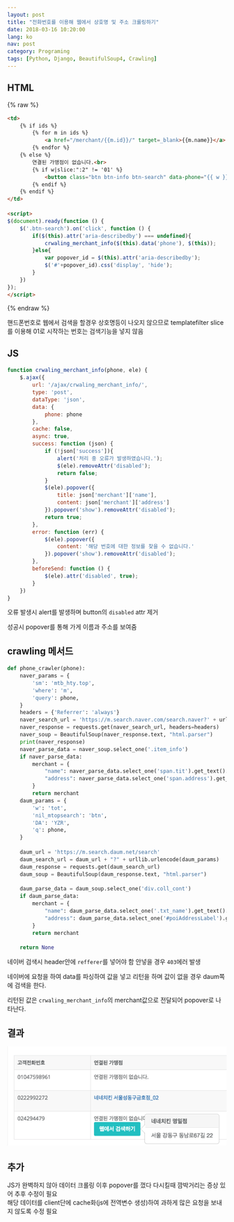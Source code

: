 ```yaml
---
layout: post
title: "전화번호를 이용해 웹에서 상호명 및 주소 크롤링하기"
date: 2018-03-16 10:20:00
lang: ko
nav: post
category: Programing
tags: [Python, Django, BeautifulSoup4, Crawling]
---
```



## HTML

{% raw %}

```html
<td>
    {% if ids %}
        {% for m in ids %}
            <a href="/merchant/{{m.id}}/" target=_blank>{{m.name}}</a>
        {% endfor %}
    {% else %}
        연결된 가맹점이 없습니다.<br>
        {% if w|slice:":2" != '01' %}
            <button class="btn btn-info btn-search" data-phone="{{ w }}">웹에서 검색하기</button>
        {% endif %}
    {% endif %}
</td>

<script>
$(document).ready(function () {
    $('.btn-search').on('click', function () {
        if($(this).attr('aria-describedby') === undefined){
            crwaling_merchant_info($(this).data('phone'), $(this));
        }else{
            var popover_id = $(this).attr('aria-describedby');
            $('#'+popover_id).css('display', 'hide');
        }
    })
});
</script>
```

{% endraw %}

핸드폰번호로 웹에서 검색을 할경우 상호명등이 나오지 않으므로 templatefilter slice를 이용해 01로 시작하는 번호는 검색기능을 넣지 않음



## JS

```javascript
function crwaling_merchant_info(phone, ele) {
    $.ajax({
        url: '/ajax/crwaling_merchant_info/',
        type: 'post',
        dataType: 'json',
        data: {
            phone: phone
        },
        cache: false,
        async: true,
        success: function (json) {
            if (!json['success']){
                alert('처리 중 오류가 발생하였습니다.');
                $(ele).removeAttr('disabled');
                return false;
            }
            $(ele).popover({
                title: json['merchant']['name'],
                content: json['merchant']['address']
            }).popover('show').removeAttr('disabled');
            return true;
        },
        error: function (err) {
            $(ele).popover({
                content: '해당 번호에 대한 정보를 찾을 수 없습니다.'
            }).popover('show').removeAttr('disabled');
        },
        beforeSend: function () {
            $(ele).attr('disabled', true);
        }
    })
}
```
오류 발생시 alert를 발생하며 button의 `disabled` attr 제거 

성공시 popover를 통해 가게 이름과 주소를 보여줌 

## crawling 메서드

```python
def phone_crawler(phone):
    naver_params = {
        'sm': 'mtb_hty.top',
        'where': 'm',
        'query': phone,
    }
    headers = {'Referrer': 'always'}
    naver_search_url = 'https://m.search.naver.com/search.naver?' + urllib.urlencode(naver_params)
    naver_response = requests.get(naver_search_url, headers=headers)
    naver_soup = BeautifulSoup(naver_response.text, "html.parser")
    print(naver_response)
    naver_parse_data = naver_soup.select_one('.item_info')
    if naver_parse_data:
        merchant = {
            "name": naver_parse_data.select_one('span.tit').get_text().encode('utf-8'),
            "address": naver_parse_data.select_one('span.address').get_text().encode('utf-8'),
        }
        return merchant
    daum_params = {
        'w': 'tot',
        'nil_mtopsearch': 'btn',
        'DA': 'YZR',
        'q': phone,
    }

    daum_url = 'https://m.search.daum.net/search'
    daum_search_url = daum_url + "?" + urllib.urlencode(daum_params)
    daum_response = requests.get(daum_search_url)
    daum_soup = BeautifulSoup(daum_response.text, "html.parser")

    daum_parse_data = daum_soup.select_one('div.coll_cont')
    if daum_parse_data:
        merchant = {
            "name": daum_parse_data.select_one('.txt_name').get_text().encode('utf-8'),
            "address": daum_parse_data.select_one('#poiAddressLabel').get_text().encode('utf-8'),
        }
        return merchant

    return None


```

네이버 검색시 header안에 `refferer`를 넣어야 함 안넣을 경우 `403`에러 발생

네이버에 요청을 하여 data를 파싱하여 값을 넣고 리턴을 하며 값이 없을 경우 daum쪽에 검색을 한다.

리턴된 값은 `crwaling_merchant_info`의 merchant값으로 전달되어 popover로 나타난다.

## 결과 

![info_crawaling_from_number](/images/info_crawl_from_number.png)

## 추가 

JS가 완벽하지 않아 데이터 크롤링 이후 popover를 껐다 다시킬때 깜박거리는 증상 있어 추후 수정이 필요 <br>
해당 데이터를 client단에 cache화(js에 전역변수 생성)하여 과하게 많은 요청을 보내지 않도록 수정 필요